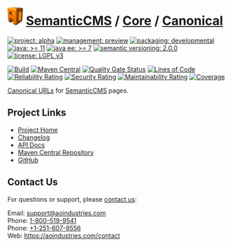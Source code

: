 # [<img src="ao-logo.png" alt="AO Logo" width="35" height="40">](https://github.com/ao-apps) [SemanticCMS](https://github.com/ao-apps/semanticcms) / [Core](https://github.com/ao-apps/semanticcms-core) / [Canonical](https://github.com/ao-apps/semanticcms-core-canonical)

[![project: alpha](https://semanticcms.com/ao-badges/project-alpha.svg)](https://aoindustries.com/life-cycle#project-alpha)
[![management: preview](https://semanticcms.com/ao-badges/management-preview.svg)](https://aoindustries.com/life-cycle#management-preview)
[![packaging: developmental](https://semanticcms.com/ao-badges/packaging-developmental.svg)](https://aoindustries.com/life-cycle#packaging-developmental)  
[![java: &gt;= 11](https://semanticcms.com/ao-badges/java-11.svg)](https://docs.oracle.com/en/java/javase/11/)
[![java ee: &gt;= 7](https://semanticcms.com/ao-badges/javaee-7.svg)](https://docs.oracle.com/javaee/7/)
[![semantic versioning: 2.0.0](https://semanticcms.com/ao-badges/semver-2.0.0.svg)](http://semver.org/spec/v2.0.0.html)
[![license: LGPL v3](https://semanticcms.com/ao-badges/license-lgpl-3.0.svg)](https://www.gnu.org/licenses/lgpl-3.0)

[![Build](https://github.com/ao-apps/semanticcms-core-canonical/workflows/Build/badge.svg?branch=master)](https://github.com/ao-apps/semanticcms-core-canonical/actions?query=workflow%3ABuild)
[![Maven Central](https://maven-badges.herokuapp.com/maven-central/com.semanticcms/semanticcms-core-canonical/badge.svg)](https://maven-badges.herokuapp.com/maven-central/com.semanticcms/semanticcms-core-canonical)
[![Quality Gate Status](https://sonarcloud.io/api/project_badges/measure?branch=master&project=com.semanticcms%3Asemanticcms-core-canonical&metric=alert_status)](https://sonarcloud.io/dashboard?branch=master&id=com.semanticcms%3Asemanticcms-core-canonical)
[![Lines of Code](https://sonarcloud.io/api/project_badges/measure?branch=master&project=com.semanticcms%3Asemanticcms-core-canonical&metric=ncloc)](https://sonarcloud.io/component_measures?branch=master&id=com.semanticcms%3Asemanticcms-core-canonical&metric=ncloc)  
[![Reliability Rating](https://sonarcloud.io/api/project_badges/measure?branch=master&project=com.semanticcms%3Asemanticcms-core-canonical&metric=reliability_rating)](https://sonarcloud.io/component_measures?branch=master&id=com.semanticcms%3Asemanticcms-core-canonical&metric=Reliability)
[![Security Rating](https://sonarcloud.io/api/project_badges/measure?branch=master&project=com.semanticcms%3Asemanticcms-core-canonical&metric=security_rating)](https://sonarcloud.io/component_measures?branch=master&id=com.semanticcms%3Asemanticcms-core-canonical&metric=Security)
[![Maintainability Rating](https://sonarcloud.io/api/project_badges/measure?branch=master&project=com.semanticcms%3Asemanticcms-core-canonical&metric=sqale_rating)](https://sonarcloud.io/component_measures?branch=master&id=com.semanticcms%3Asemanticcms-core-canonical&metric=Maintainability)
[![Coverage](https://sonarcloud.io/api/project_badges/measure?branch=master&project=com.semanticcms%3Asemanticcms-core-canonical&metric=coverage)](https://sonarcloud.io/component_measures?branch=master&id=com.semanticcms%3Asemanticcms-core-canonical&metric=Coverage)

[Canonical URLs](https://support.google.com/webmasters/answer/139066) for [SemanticCMS](https://github.com/ao-apps/semanticcms) pages.

## Project Links
* [Project Home](https://semanticcms.com/core/canonical/)
* [Changelog](https://semanticcms.com/core/canonical/changelog)
* [API Docs](https://semanticcms.com/core/canonical/apidocs/)
* [Maven Central Repository](https://search.maven.org/artifact/com.semanticcms/semanticcms-core-canonical)
* [GitHub](https://github.com/ao-apps/semanticcms-core-canonical)

## Contact Us
For questions or support, please [contact us](https://aoindustries.com/contact):

Email: [support@aoindustries.com](mailto:support@aoindustries.com)  
Phone: [1-800-519-9541](tel:1-800-519-9541)  
Phone: [+1-251-607-9556](tel:+1-251-607-9556)  
Web: https://aoindustries.com/contact
